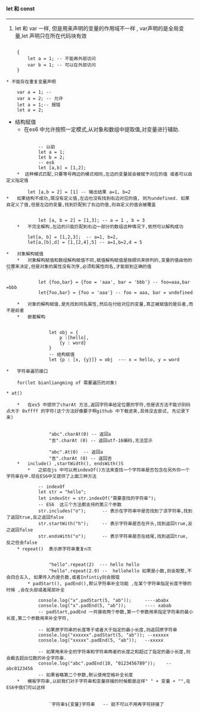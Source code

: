 #### let 和  const
----
1.  let 和 var 一样, 但是用来声明的变量的作用域不一样 , var声明的是全局变量,let 声明只在所在代码块有效

```

	{
		let a = 1; -- 不能再外部访问
		var b = 1; -- 可以在外部访问
	}	

* 不能存在重复变量声明
```

		var a = 1; -- 
		var a = 2; -- 允许
		let a = 1;-- 报错
		let a = 2;

* 结构赋值
	* 在es6 中允许按照一定模式,从对象和数组中提取值,对变量进行辅助.
```

			-- 以前
			let a = 1;
			let b = 2;
			-- es6
			let [a,b] = [1,2];
	*  这种模式匹配,只要等号两边的模式相同,左边的变量就会被赋予对应的值 或者可以自定义指定值
```

			let [a,b = 2] = [1] -- 输出结果 a=1, b=2
	*	如果结构不成功,既没有定义值,左边也没有找到右边对应的值, 则为undefined. 如果自定义了值,但是左边的变量,找到匹配到了右边的值,则自定义的值会被覆盖
```

			let [a, b = 2] = [1,3]; -- a = 1 , b = 3
	*	不完全解构,左边的只能匹配到右边一部分的数组这种情况下,依然可以解构成功
```

			let[a, b] = [1,2,3];  -- a=1, b=2,
			let[a,[b],d] = [1,[2,4],5] -- a=1,b=2,d = 5

	*	对象解构赋值
		*	对象解构赋值和数组解构赋值不同,赋值解构赋值是按顺讯来排列的,变量的值由他的位置来决定,但是对象的属性没有次序,必须和属性同名,才能取到正确的值
	```

				let {foo,bar} = {foo = 'aaa', bar = 'bbb'} -- foo=aaa,bar =bbb
				let{foo,bar} = {foo = 'aaa'} -- foo = aaa, bar = undefined

		*	对象的解构赋值,是先找到同名属性,然后在付给对应的变量,真正被赋值的是后者,而不是前者
		*	嵌套解构
```

				let obj = {
					p :[hello],
					{y : word}
				}
				-- 结构赋值
				let {p : [x, {y}]} = obj  --- x = hello, y = word

*	字符串遍历接口
```

		for(let bianliangming of 需要遍历的对象)

	* at()
	
		*	在es5 中提供了charAt 方法,返回字符串给定位置的字符,但是该方法不能识别码点大于 0xffff 的字符(这个方法好像要子啊github 中下载进来,具体没去尝试, 先记录下来)
```

				"abc".charAt(0) -- 返回a
				"吉".charAt (0) -- 返回utf-16编码,无法显示
	
				"abc".At(0)  -- 返回a
				"吉".charAt (0) -- 返回吉
	*	include() ,startWidth(), endsWith()S
		*	之前在js 中可以用indexOf()方法来查找一个字符串是否包含在另外你一个字符串在中.现在ES6中又提供了上面三种方法
```

				-- indexOf
				let str = "hello";
				let indexStr = str.indexOf("需要查找的字符串");
				-- ES6  这三个方法都支持的第三个参数
				str.includes("o");		-- 表示在字符串中是否找到了该字符串,找到了返回true,反之返回false
				str.startWith("h");		-- 表示字符串是否在开头,找到返回true,反之返回false
				str.endsWith("o");		-- 表示字符串是否在结尾,找到返回true, 反之但会false
		* repeat()  表示原字符串重复n次
```

				"hello".repeat(2)  --- hello hello
				"hello".repeat(2.9) --  hellohello 如果是小数,则会取整,不会四合五入, 如果传入的是负数,或者Infintiy则会报错
		* padStart(), padEnd(),默认字符串补全功能 ,在某个字符串指定长度不够的时候 ,会在头部或者尾部补全	
````

				console.log("x".padStart(5, "ab"));		----ababx
				console.log("x".padEnd(5, "ab")); 		---- xabab
				-- padStart,padEnd 一共接收两个参数,第一个参数用来指定字符串的最小长度,第二个参数用来补全字符,

				-- 如果原字符串的长度等于或者大于指定的最小长度,则返回原字符串
				console.log("xxxxxx".padStart(5, "ab")); --xxxxxx
				console.log("xxxxx".padEnd(5, "ab"));	--xxxxx
				
				-- 如果用来补全的字符串和字符串两者的长度之和超过了指定的最小长度,则会截去超出位数的补全字符串.
				console.log("abc".padEnd(10, "0123456789"));	--abc0123456
				-- 如果省略第二个参数,默认使用空格补全长度
		*	模板字符串,以前我们对于字符串和变量拼接的时候都是这样" " + 变量 + "",在ES6中我们可以这样
```

				`字符串${变量}字符串   -- 就不可以不用再字符拼接了  
			

									